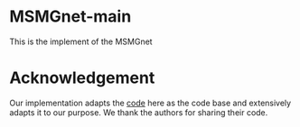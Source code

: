# MSMGnet-main
This is the implement of the MSMGnet
# Acknowledgement
Our implementation adapts the [code]([url](https://github.com/nnzhan/MTGNN)) here as the code base and extensively adapts it to our purpose. We thank the authors for sharing their code.
